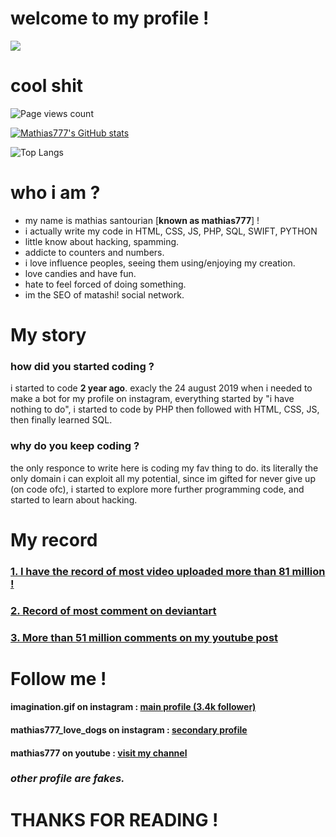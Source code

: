# welcome to my profile !

![](https://i.ibb.co/JmcHB2V/screenshot.png)

# cool shit
![Page views count](https://visitor-badge.laobi.icu/badge?page_id=11h00.11h00&title=mathias%20profile%20page%20views)

[![Mathias777's GitHub stats](https://github-readme-stats.vercel.app/api?username=11h00&theme=algolia)](https://github.com/11h00/github-readme-stats)

![Top Langs](https://github-readme-stats.vercel.app/api/top-langs/?username=11h00&layout=compact&theme=algolia)


# who i am ?
- my name is mathias santourian [**known as mathias777**] !
- i actually write my code in HTML, CSS, JS, PHP, SQL, SWIFT, PYTHON
- little know about hacking, spamming.
- addicte to counters and numbers.
- i love influence peoples, seeing them using/enjoying my creation.
- love candies and have fun.
- hate to feel forced of doing something.
- im the SEO of matashi! social network.

# My story

### how did you started coding ?
i started to code **2 year ago**. exacly the 24 august 2019 when i needed to make a bot for my profile on instagram, everything started by "i have nothing to do", i started to code by PHP then followed with HTML, CSS, JS, then finally learned SQL.

### why do you keep coding ?
the only responce to write here is coding my fav thing to do. its literally the only domain i can exploit all my potential, since im gifted for never give up (on code ofc), i started to explore more further programming code, and started to learn about hacking.

# My record

### [1. I have the record of most video uploaded more than 81 million !](https://www.instagram.com/most_igtv_videos) 

### [2. Record of most comment on deviantart](https://www.deviantart.com/tpjland/about) 

### [3. More than 51 million comments on my youtube post](https://www.youtube.com/post/UgyajaCtShvpLBv3yep4AaABCQ)

# Follow me !
#### imagination.gif on instagram : [main profile  (3.4k follower)](https://www.instagram.com/imagination.gif/)
#### mathias777_love_dogs on instagram : [secondary profile](https://www.instagram.com/mathias777_love_dogs/)
#### mathias777 on youtube : [visit my channel](https://www.youtube.com/channel/UCONTU_2i07SMb4KhjbbsZCQ)

### *other profile are fakes.*

# THANKS FOR READING !
